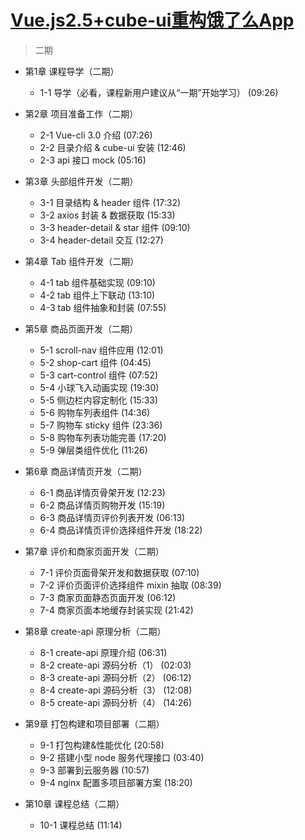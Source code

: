 # [Vue.js2.5+cube-ui重构饿了么App](https://coding.imooc.com/learn/list/74.html)

> 二期

+ 第1章 课程导学（二期）
  + 1-1 导学（必看，课程新用户建议从“一期”开始学习）  (09:26)
  
+ 第2章 项目准备工作（二期）
  + 2-1 Vue-cli 3.0 介绍  (07:26)
  + 2-2 目录介绍 & cube-ui 安装  (12:46)
  + 2-3 api 接口 mock  (05:16)
  
+ 第3章 头部组件开发（二期）
  + 3-1 目录结构 & header 组件  (17:32)
  + 3-2 axios 封装 & 数据获取  (15:33)
  + 3-3 header-detail & star 组件  (09:10)
  + 3-4 header-detail 交互  (12:27)

+ 第4章 Tab 组件开发（二期）
  + 4-1 tab 组件基础实现  (09:10)
  + 4-2 tab 组件上下联动  (13:10)
  + 4-3 tab 组件抽象和封装  (07:55)

+ 第5章 商品页面开发（二期）
  + 5-1 scroll-nav 组件应用  (12:01)
  + 5-2 shop-cart 组件  (04:45)
  + 5-3 cart-control 组件  (07:52)
  + 5-4 小球飞入动画实现  (19:30)
  + 5-5 侧边栏内容定制化  (15:33)
  + 5-6 购物车列表组件  (14:36)
  + 5-7 购物车 sticky 组件  (23:36)
  + 5-8 购物车列表功能完善  (17:20)
  + 5-9 弹层类组件优化  (11:26)
  
+ 第6章 商品详情页开发（二期）
  + 6-1 商品详情页骨架开发  (12:23)
  + 6-2 商品详情页购物开发  (15:19)
  + 6-3 商品详情页评价列表开发  (06:13)
  + 6-4 商品详情页评价选择组件开发  (18:22)

+ 第7章 评价和商家页面开发（二期）
  + 7-1 评价页面骨架开发和数据获取  (07:10)
  + 7-2 评价页面评价选择组件 mixin 抽取  (08:39)
  + 7-3 商家页面静态页面开发  (06:12)
  + 7-4 商家页面本地缓存封装实现  (21:42)

+ 第8章 create-api 原理分析（二期）
  + 8-1 create-api 原理介绍  (06:31)
  + 8-2 create-api 源码分析（1）  (02:03)
  + 8-3 create-api 源码分析（2）  (06:12)
  + 8-4 create-api 源码分析（3）  (12:08)
  + 8-5 create-api 源码分析（4）  (14:26)

+ 第9章 打包构建和项目部署（二期）
  + 9-1 打包构建&性能优化  (20:58)
  + 9-2 搭建小型 node 服务代理接口  (03:40)
  + 9-3 部署到云服务器  (10:57)
  + 9-4 nginx 配置多项目部署方案  (18:20)

+ 第10章 课程总结（二期）
  + 10-1 课程总结  (11:14)
